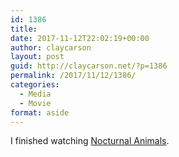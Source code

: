 ```yaml
---
id: 1386
title: 
date: 2017-11-12T22:02:19+00:00
author: claycarson
layout: post
guid: http://claycarson.net/?p=1386
permalink: /2017/11/12/1386/
categories:
  - Media
  - Movie
format: aside
---
```

I finished watching [Nocturnal Animals](https://youtu.be/JOsEU5oYpTA).